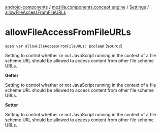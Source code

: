 [android-components](../../index.md) / [mozilla.components.concept.engine](../index.md) / [Settings](index.md) / [allowFileAccessFromFileURLs](./allow-file-access-from-file-u-r-ls.md)

# allowFileAccessFromFileURLs

`open var allowFileAccessFromFileURLs: `[`Boolean`](https://kotlinlang.org/api/latest/jvm/stdlib/kotlin/-boolean/index.html) [(source)](https://github.com/mozilla-mobile/android-components/blob/master/components/concept/engine/src/main/java/mozilla/components/concept/engine/Settings.kt#L108)

Setting to control whether or not JavaScript running in the context of a file scheme URL
should be allowed to access content from other file scheme URLs.

**Getter**

Setting to control whether or not JavaScript running in the context of a file scheme URL
should be allowed to access content from other file scheme URLs.

**Setter**

Setting to control whether or not JavaScript running in the context of a file scheme URL
should be allowed to access content from other file scheme URLs.

